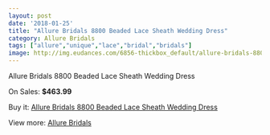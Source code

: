 ```yaml
---
layout: post
date: '2018-01-25'
title: "Allure Bridals 8800 Beaded Lace Sheath Wedding Dress"
category: Allure Bridals
tags: ["allure","unique","lace","bridal","bridals"]
image: http://img.eudances.com/6856-thickbox_default/allure-bridals-8800-beaded-lace-sheath-wedding-dress.jpg
---
```

Allure Bridals 8800 Beaded Lace Sheath Wedding Dress

On Sales: **$463.99**
<a href="https://www.eudances.com/en/allure-bridals/2523-allure-bridals-8800-beaded-lace-sheath-wedding-dress.html"><amp-img layout="responsive" width="600" height="600" src="//img.eudances.com/6856-thickbox_default/allure-bridals-8800-beaded-lace-sheath-wedding-dress.jpg" alt="Allure Bridals 8800 Beaded Lace Sheath Wedding Dress 0" /></a>
<a href="https://www.eudances.com/en/allure-bridals/2523-allure-bridals-8800-beaded-lace-sheath-wedding-dress.html"><amp-img layout="responsive" width="600" height="600" src="//img.eudances.com/6863-thickbox_default/allure-bridals-8800-beaded-lace-sheath-wedding-dress.jpg" alt="Allure Bridals 8800 Beaded Lace Sheath Wedding Dress 1" /></a>
<a href="https://www.eudances.com/en/allure-bridals/2523-allure-bridals-8800-beaded-lace-sheath-wedding-dress.html"><amp-img layout="responsive" width="600" height="600" src="//img.eudances.com/6862-thickbox_default/allure-bridals-8800-beaded-lace-sheath-wedding-dress.jpg" alt="Allure Bridals 8800 Beaded Lace Sheath Wedding Dress 2" /></a>
<a href="https://www.eudances.com/en/allure-bridals/2523-allure-bridals-8800-beaded-lace-sheath-wedding-dress.html"><amp-img layout="responsive" width="600" height="600" src="//img.eudances.com/6861-thickbox_default/allure-bridals-8800-beaded-lace-sheath-wedding-dress.jpg" alt="Allure Bridals 8800 Beaded Lace Sheath Wedding Dress 3" /></a>
<a href="https://www.eudances.com/en/allure-bridals/2523-allure-bridals-8800-beaded-lace-sheath-wedding-dress.html"><amp-img layout="responsive" width="600" height="600" src="//img.eudances.com/6860-thickbox_default/allure-bridals-8800-beaded-lace-sheath-wedding-dress.jpg" alt="Allure Bridals 8800 Beaded Lace Sheath Wedding Dress 4" /></a>
<a href="https://www.eudances.com/en/allure-bridals/2523-allure-bridals-8800-beaded-lace-sheath-wedding-dress.html"><amp-img layout="responsive" width="600" height="600" src="//img.eudances.com/6859-thickbox_default/allure-bridals-8800-beaded-lace-sheath-wedding-dress.jpg" alt="Allure Bridals 8800 Beaded Lace Sheath Wedding Dress 5" /></a>
<a href="https://www.eudances.com/en/allure-bridals/2523-allure-bridals-8800-beaded-lace-sheath-wedding-dress.html"><amp-img layout="responsive" width="600" height="600" src="//img.eudances.com/6858-thickbox_default/allure-bridals-8800-beaded-lace-sheath-wedding-dress.jpg" alt="Allure Bridals 8800 Beaded Lace Sheath Wedding Dress 6" /></a>
<a href="https://www.eudances.com/en/allure-bridals/2523-allure-bridals-8800-beaded-lace-sheath-wedding-dress.html"><amp-img layout="responsive" width="600" height="600" src="//img.eudances.com/6857-thickbox_default/allure-bridals-8800-beaded-lace-sheath-wedding-dress.jpg" alt="Allure Bridals 8800 Beaded Lace Sheath Wedding Dress 7" /></a>

Buy it: [Allure Bridals 8800 Beaded Lace Sheath Wedding Dress](https://www.eudances.com/en/allure-bridals/2523-allure-bridals-8800-beaded-lace-sheath-wedding-dress.html "Allure Bridals 8800 Beaded Lace Sheath Wedding Dress")

View more: [Allure Bridals](https://www.eudances.com/en/2-allure-bridals "Allure Bridals")